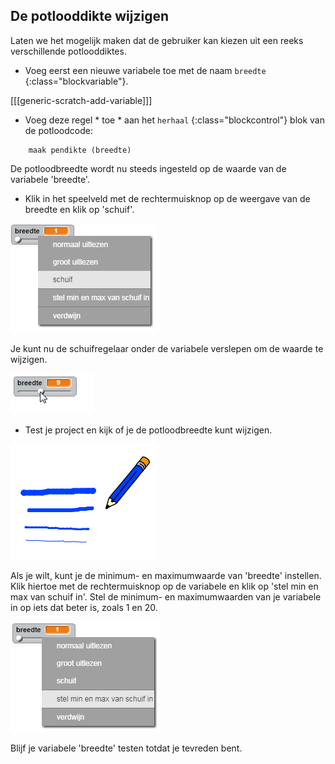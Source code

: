 ## De potlooddikte wijzigen

Laten we het mogelijk maken dat de gebruiker kan kiezen uit een reeks verschillende potlooddiktes.

+ Voeg eerst een nieuwe variabele toe met de naam ` breedte ` {:class="blockvariable"}.

[[[generic-scratch-add-variable]]]

+ Voeg deze regel * toe * aan het ` herhaal ` {:class="blockcontrol"} blok van de potloodcode:

```blocks
    maak pendikte (breedte)
```

De potloodbreedte wordt nu steeds ingesteld op de waarde van de variabele 'breedte'.

+ Klik in het speelveld met de rechtermuisknop op de weergave van de breedte en klik op 'schuif'.

![screenshot](images/paint-slider.png)

Je kunt nu de schuifregelaar onder de variabele verslepen om de waarde te wijzigen.

![screenshot](images/paint-slider-change.png)

+ Test je project en kijk of je de potloodbreedte kunt wijzigen.

![screenshot](images/paint-width-test.png)

Als je wilt, kunt je de minimum- en maximumwaarde van 'breedte' instellen. Klik hiertoe met de rechtermuisknop op de variabele en klik op 'stel min en max van schuif in'. Stel de minimum- en maximumwaarden van je variabele in op iets dat beter is, zoals 1 en 20.

![screenshot](images/paint-slider-max.png)

Blijf je variabele 'breedte' testen totdat je tevreden bent.